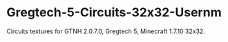 # Gregtech-5-Circuits-32x32-Usernm

Circuits textures for GTNH 2.0.7.0,  Gregtech 5, Minecraft 1.7.10 32x32.
